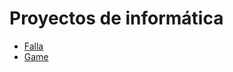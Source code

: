 # Proyectos de informática

- [Falla](https://carolinatrujillo.github.io/falla/)
- [Game](https://carolinatrujillo.github.io/game/)
